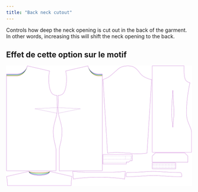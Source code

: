 ```yaml
---
title: "Back neck cutout"
---
```


Controls how deep the neck opening is cut out in the back of the garment. In other words, increasing this will shift the neck opening to the back.

## Effet de cette option sur le motif

![This image shows the effect of this option by superimposing several variants that have a different value for this option](simone_backneckcutout_sample.svg "Effect of this option on the pattern")
